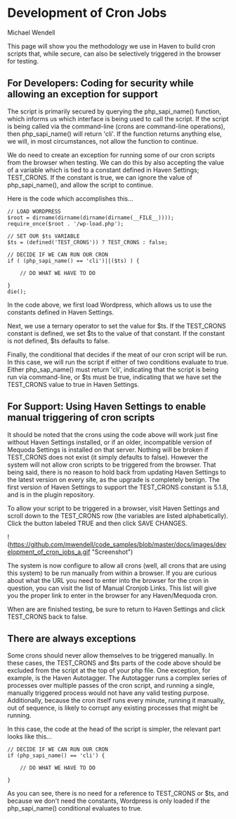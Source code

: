 # Development of Cron Jobs
Michael Wendell

This page will show you the methodology we use in Haven to build cron scripts that, while secure, can also be selectively triggered in the browser for testing.

## For Developers: Coding for security while allowing an exception for support

The script is primarily secured by querying the php_sapi_name() function, which informs us which interface is being used to call the script. If the script is being called via the command-line (crons are command-line operations), then php_sapi_name() will return 'cli'. If the function returns anything else, we will, in most circumstances, not allow the function to continue.

We do need to create an exception for running some of our cron scripts from the browser when testing. We can do this by also accepting the value of a variable which is tied to a constant defined in Haven Settings; TEST_CRONS. If the constant is true, we can ignore the value of php_sapi_name(), and allow the script to continue. 

Here is the code which accomplishes this...



```
// LOAD WORDPRESS
$root = dirname(dirname(dirname(dirname(__FILE__))));
require_once($root . '/wp-load.php');

// SET OUR $ts VARIABLE
$ts = (defined('TEST_CRONS')) ? TEST_CRONS : false;

// DECIDE IF WE CAN RUN OUR CRON
if ( (php_sapi_name() == 'cli')||($ts) ) {

	// DO WHAT WE HAVE TO DO

}
die();
```

In the code above, we first load Wordpress, which allows us to use the constants defined in Haven Settings.

Next, we use a ternary operator to set the value for $ts. If the TEST_CRONS constant is defined, we set $ts to the value of that constant. If the constant is not defined, $ts defaults to false.

Finally, the conditional that decides if the meat of our cron script will be run. In this case, we will run the script if either of two conditions evaluate to true. Either php_sap_name() must return 'cli', indicating that the script is being run via command-line, or $ts must be true, indicating that we have set the TEST_CRONS value to true in Haven Settings.

## For Support: Using Haven Settings to enable manual triggering of cron scripts

It should be noted that the crons using the code above will work just fine without Haven Settings installed, or if an older, incompatible version of Mequoda Settings is installed on that server. Nothing will be broken if TEST_CRONS does not exist (it simply defaults to false). However the system will not allow cron scripts to be triggered from the browser. That being said, there is no reason to hold back from updating Haven Settings to the latest version on every site, as the upgrade is completely benign. The first version of Haven Settings to support the TEST_CRONS constant is 5.1.8, and is in the plugin repository.

To allow your script to be triggered in a browser, visit Haven Settings and scroll down to the TEST_CRONS row (the variables are listed alphabetically). Click the button labeled TRUE and then click SAVE CHANGES.

!(https://github.com/mwendell/code_samples/blob/master/docs/images/development_of_cron_jobs_a.gif "Screenshot")

The system is now configure to allow all crons (well, all crons that are using this system) to be run manually from within a browser. If you are curious about what the URL you need to enter into the browser for the cron in question, you can visit the list of Manual Cronjob Links. This list will give you the proper link to enter in the browser for any Haven/Mequoda cron.

When are are finished testing, be sure to return to Haven Settings and click TEST_CRONS back to false.

## There are always exceptions

Some crons should never allow themselves to be triggered manually. In these cases, the TEST_CRONS and $ts parts of the code above should be excluded from the script at the top of your php file. One exception, for example, is the Haven Autotagger. The Autotagger runs a complex series of processes over multiple passes of the cron script, and running a single, manually triggered process would not have any valid testing purpose. Additionally, because the cron itself runs every minute, running it manually, out of sequence, is likely to corrupt any existing processes that might be running.

In this case, the code at the head of the script is simpler, the relevant part looks like this... 


```
// DECIDE IF WE CAN RUN OUR CRON
if (php_sapi_name() == 'cli') {

	// DO WHAT WE HAVE TO DO

}
```

As you can see, there is no need for a reference to TEST_CRONS or $ts, and because we don't need the constants, Wordpress is only loaded if the php_sapi_name() conditional evaluates to true.
